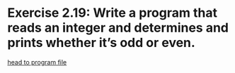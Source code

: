 # Exercise 2.19: Write a program that reads an integer and determines and prints whether it’s odd or even.

[head to program file](p02_19.cpp)